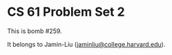 CS 61 Problem Set 2
===================

This is bomb #259.

It belongs to Jamin-Liu (jaminliu@college.harvard.edu).
